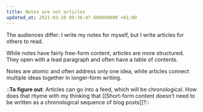 ```yaml
---
title: Notes are not articles
updated_at: 2021-03-20 09:36:47.000000000 +01:00
---
```



The audiences differ: I write my notes for myself, but I write articles for others to read.

While notes have fairly free-form content, articles are more structured. They open with a lead paragraph and often have a table of contents.

Notes are atomic and often address only one idea, while articles connect multiple ideas together in longer-form writing.

::**To figure out**: Articles can go into a feed, which will be chronological. How does that rhyme with my thinking that [[Short-form content doesn’t need to be written as a chronological sequence of blog posts]]?::